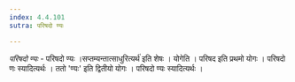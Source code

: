 ```yaml
---
index: 4.4.101
sutra: परिषदो ण्यः

---
```

_परिषदो ण्यः_ - परिषदो ण्यः ।सप्तम्यन्तात्साधुरित्यर्थ॑ इति शेषः । योगेति । परिषद इति प्रथमो योगः । परिषदो णः स्यादित्यर्थः । ततो 'ण्यः' इति द्वितीयो योगः । परिषदो ण्यः स्यादित्यर्थः ।